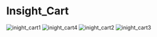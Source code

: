 # Insight_Cart
![inight_cart1](https://github.com/user-attachments/assets/367a27de-8303-49f6-8825-e68241e7ff7c)
![inight_cart4](https://github.com/user-attachments/assets/7fd13394-2b61-44d6-9840-c8b0195909ab)
![inight_cart2](https://github.com/user-attachments/assets/858d2ccc-d6b3-4806-928c-e852a124967f)
![inight_cart3](https://github.com/user-attachments/assets/5553c371-0b5c-4690-8e5e-e9e9a77b843d)
